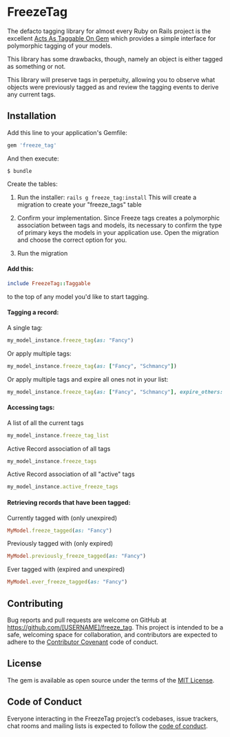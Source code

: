 # FreezeTag

The defacto tagging library for almost every Ruby on Rails project is the excellent [Acts As Taggable On Gem](https://github.com/mbleigh/acts-as-taggable-on) which provides a simple interface for polymorphic tagging of your models. 

This library has some drawbacks, though, namely an object is either tagged as something or not. 

This library will preserve tags in perpetuity, allowing you to observe what objects were previously tagged as and review the tagging events to derive any current tags.

## Installation

Add this line to your application's Gemfile:

```ruby
gem 'freeze_tag'
```

And then execute:

    $ bundle

Create the tables:

1. Run the installer: ```rails g freeze_tag:install```
This will create a migration to create your "freeze_tags" table

2. Confirm your implementation.
Since Freeze tags creates a polymorphic association between tags and models, its necessary to confirm the type of primary keys the models in your application use. Open the migration and choose the correct option for you. 

3. Run the migration

#### Add this:
```ruby
include FreezeTag::Taggable
```
to the top of any model you'd like to start tagging.

#### Tagging a record:

A single tag:

```ruby
my_model_instance.freeze_tag(as: "Fancy")
```

Or apply multiple tags:

```ruby
my_model_instance.freeze_tag(as: ["Fancy", "Schmancy"])
```

Or apply multiple tags and expire all ones not in your list:

```ruby
my_model_instance.freeze_tag(as: ["Fancy", "Schmancy"], expire_others: true)
```

#### Accessing tags:

A list of all the current tags

```ruby
my_model_instance.freeze_tag_list
```

Active Record association of all tags
```ruby
my_model_instance.freeze_tags
```

Active Record association of all "active" tags
```ruby
my_model_instance.active_freeze_tags
```

#### Retrieving records that have been tagged:

Currently tagged with (only unexpired)
```ruby
MyModel.freeze_tagged(as: "Fancy")
```

Previously tagged with (only expired)
```ruby
MyModel.previously_freeze_tagged(as: "Fancy")
```

Ever tagged with (expired and unexpired)
```ruby
MyModel.ever_freeze_tagged(as: "Fancy")
```

## Contributing

Bug reports and pull requests are welcome on GitHub at https://github.com/[USERNAME]/freeze_tag. This project is intended to be a safe, welcoming space for collaboration, and contributors are expected to adhere to the [Contributor Covenant](http://contributor-covenant.org) code of conduct.

## License

The gem is available as open source under the terms of the [MIT License](https://opensource.org/licenses/MIT).

## Code of Conduct

Everyone interacting in the FreezeTag project’s codebases, issue trackers, chat rooms and mailing lists is expected to follow the [code of conduct](https://github.com/[USERNAME]/freeze_tag/blob/master/CODE_OF_CONDUCT.md).
